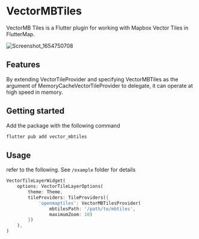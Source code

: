 <!-- 
This README describes the package. If you publish this package to pub.dev,
this README's contents appear on the landing page for your package.

For information about how to write a good package README, see the guide for
[writing package pages](https://dart.dev/guides/libraries/writing-package-pages). 

For general information about developing packages, see the Dart guide for
[creating packages](https://dart.dev/guides/libraries/create-library-packages)
and the Flutter guide for
[developing packages and plugins](https://flutter.dev/developing-packages). 
-->

# VectorMBTiles

VectorMB Tiles is a Flutter plugin for working with Mapbox Vector Tiles in FlutterMap. 

![Screenshot_1654750708](https://user-images.githubusercontent.com/17922561/179644816-e5d0f2f4-f38e-4e6f-a7d2-02dcde6bebd8.png)

## Features

By extending VectorTileProvider and specifying VectorMBTiles as the argument of MemoryCacheVectorTileProvider to delegate, it can operate at high speed in memory.

## Getting started

Add the package with the following command
```bash
flutter pub add vector_mbtiles
```

## Usage

refer to the following. See `/example` folder for details

```dart
VectorTileLayerWidget(
    options: VectorTileLayerOptions(
        theme: Theme,
        tileProviders: TileProviders({
            'openmaptiles': VectorMBTilesProvider(
                mbtilesPath: '/path/to/mbtiles',
                maximumZoom: 18)
        })
    ),
)
```
